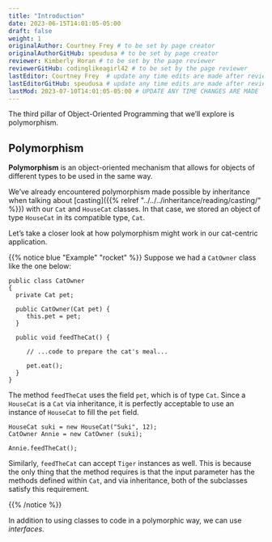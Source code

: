 ```yaml
---
title: "Introduction"
date: 2023-06-15T14:01:05-05:00
draft: false
weight: 1
originalAuthor: Courtney Frey # to be set by page creator
originalAuthorGitHub: speudusa # to be set by page creator
reviewer: Kimberly Horan # to be set by the page reviewer
reviewerGitHub: codinglikeagirl42 # to be set by the page reviewer
lastEditor: Courtney Frey  # update any time edits are made after review
lastEditorGitHub: speudusa # update any time edits are made after review
lastMod: 2023-07-10T14:01:05-05:00 # UPDATE ANY TIME CHANGES ARE MADE
---
```


The third pillar of Object-Oriented Programming that we’ll explore is polymorphism.

## Polymorphism

**Polymorphism** is an object-oriented mechanism that allows for objects of different types to be used in the same way.

We’ve already encountered polymorphism made possible by inheritance when talking about [casting]({{% relref "../../../inheritance/reading/casting/" %}}) with our `Cat` and `HouseCat` classes. In that case, we stored an object of type `HouseCat` in its compatible type, `Cat`.

Let’s take a closer look at how polymorphism might work in our cat-centric application.

{{% notice blue "Example" "rocket" %}} 
 Suppose we had a `CatOwner` class like the one below:

 ```java{linenos=table,hl_lines=[],linenostart=1}
public class CatOwner
{
   private Cat pet;

   public CatOwner(Cat pet) {
      this.pet = pet;
   }

   public void feedTheCat() {

      // ...code to prepare the cat's meal...

      pet.eat();
   }
}
```
The method `feedTheCat` uses the field `pet`, which is of type `Cat`. Since a `HouseCat` is a `Cat` via inheritance, it is perfectly acceptable to use an instance of `HouseCat` to fill the `pet` field.

```java{linenos=table,hl_lines=[],linenostart=1}
HouseCat suki = new HouseCat("Suki", 12);
CatOwner Annie = new CatOwner (suki);

Annie.feedTheCat();
```
Similarly, `feedTheCat` can accept `Tiger` instances as well. This is because the only thing that the method requires is that the input parameter has the methods defined within `Cat`, and via inheritance, both of the subclasses satisfy this requirement.

{{% /notice %}}

In addition to using classes to code in a polymorphic way, we can use _interfaces_.